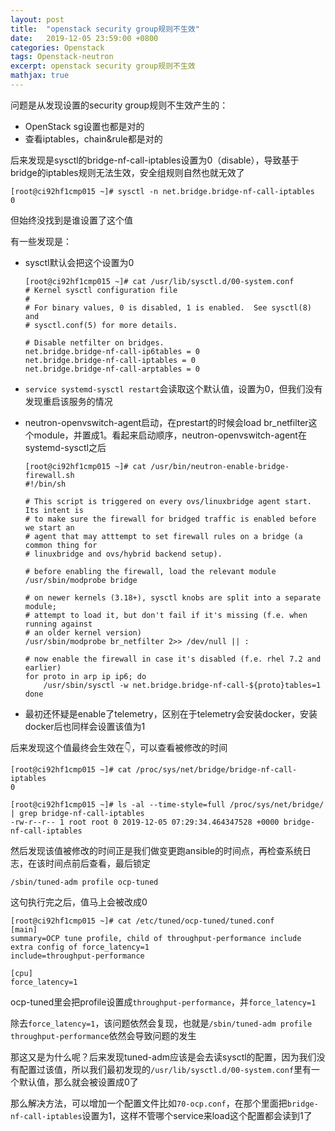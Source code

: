 ```yaml
---
layout: post
title:  "openstack security group规则不生效"
date:   2019-12-05 23:59:00 +0800
categories: Openstack
tags: Openstack-neutron
excerpt: openstack security group规则不生效
mathjax: true
---
```


问题是从发现设置的security group规则不生效产生的：

* OpenStack sg设置也都是对的
* 查看iptables，chain&rule都是对的

后来发现是sysctl的bridge-nf-call-iptables设置为0（disable），导致基于bridge的iptables规则无法生效，安全组规则自然也就无效了

```shell
[root@ci92hf1cmp015 ~]# sysctl -n net.bridge.bridge-nf-call-iptables
0
```

但始终没找到是谁设置了这个值

有一些发现是：

* sysctl默认会把这个设置为0

  ```shell
  [root@ci92hf1cmp015 ~]# cat /usr/lib/sysctl.d/00-system.conf
  # Kernel sysctl configuration file
  #
  # For binary values, 0 is disabled, 1 is enabled.  See sysctl(8) and
  # sysctl.conf(5) for more details.
  
  # Disable netfilter on bridges.
  net.bridge.bridge-nf-call-ip6tables = 0
  net.bridge.bridge-nf-call-iptables = 0
  net.bridge.bridge-nf-call-arptables = 0
  ```

* `service systemd-sysctl restart`会读取这个默认值，设置为0，但我们没有发现重启该服务的情况

* neutron-openvswitch-agent启动，在prestart的时候会load br_netfilter这个module，并置成1。看起来启动顺序，neutron-openvswitch-agent在systemd-sysctl之后

  ```shell
  [root@ci92hf1cmp015 ~]# cat /usr/bin/neutron-enable-bridge-firewall.sh
  #!/bin/sh
  
  # This script is triggered on every ovs/linuxbridge agent start. Its intent is
  # to make sure the firewall for bridged traffic is enabled before we start an
  # agent that may atttempt to set firewall rules on a bridge (a common thing for
  # linuxbridge and ovs/hybrid backend setup).
  
  # before enabling the firewall, load the relevant module
  /usr/sbin/modprobe bridge
  
  # on newer kernels (3.18+), sysctl knobs are split into a separate module;
  # attempt to load it, but don't fail if it's missing (f.e. when running against
  # an older kernel version)
  /usr/sbin/modprobe br_netfilter 2>> /dev/null || :
  
  # now enable the firewall in case it's disabled (f.e. rhel 7.2 and earlier)
  for proto in arp ip ip6; do
      /usr/sbin/sysctl -w net.bridge.bridge-nf-call-${proto}tables=1
  done
  ```

* 最初还怀疑是enable了telemetry，区别在于telemetry会安装docker，安装docker后也同样会设置该值为1

后来发现这个值最终会生效在👇，可以查看被修改的时间

```shell
[root@ci92hf1cmp015 ~]# cat /proc/sys/net/bridge/bridge-nf-call-iptables
0

[root@ci92hf1cmp015 ~]# ls -al --time-style=full /proc/sys/net/bridge/ | grep bridge-nf-call-iptables
-rw-r--r-- 1 root root 0 2019-12-05 07:29:34.464347528 +0000 bridge-nf-call-iptables
```

然后发现该值被修改的时间正是我们做变更跑ansible的时间点，再检查系统日志，在该时间点前后查看，最后锁定

```shell
/sbin/tuned-adm profile ocp-tuned
```

这句执行完之后，值马上会被改成0

```shell
[root@ci92hf1cmp015 ~]# cat /etc/tuned/ocp-tuned/tuned.conf
[main]
summary=OCP tune profile, child of throughput-performance include extra config of force_latency=1
include=throughput-performance

[cpu]
force_latency=1
```

ocp-tuned里会把profile设置成`throughput-performance`，并`force_latency=1`

除去`force_latency=1`，该问题依然会复现，也就是`/sbin/tuned-adm profile throughput-performance`依然会导致问题的发生

那这又是为什么呢？后来发现tuned-adm应该是会去读sysctl的配置，因为我们没有配置过该值，所以我们最初发现的`/usr/lib/sysctl.d/00-system.conf`里有一个默认值，那么就会被设置成0了

那么解决方法，可以增加一个配置文件比如`70-ocp.conf`，在那个里面把`bridge-nf-call-iptables`设置为1，这样不管哪个service来load这个配置都会读到1了
